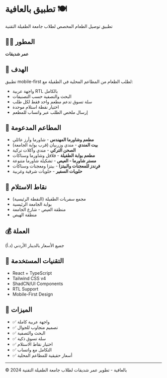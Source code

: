 # تطبيق بالعافية 🍽️

تطبيق توصيل الطعام المخصص لطلاب جامعة الطفيلة التقنية

## 👨‍💻 المطور
**عمر شديقات**

## 🎯 الهدف
تطبيق mobile-first لطلب الطعام من المطاعم المحلية في الطفيلة مع:
- واجهة عربية RTL بالكامل
- البحث والتصفية حسب التصنيفات  
- سلة تسوق تدعم مطعم واحد فقط لكل طلب
- اختيار نقطة استلام موحدة
- إرسال ملخص الطلب عبر واتساب للمطعم

## 🏪 المطاعم المدعومة
- **مطعم وشاورما المهندس** - شاورما وأرز عائلي
- **بيت المندي** - مندي وزربيان (قرب بوابة الجامعة)
- **الصحن التركي** - مندي وأكلات تركية
- **مطعم بوابة الطفيلة** - فلافل وشاورما وسناكات
- **مستر شاورما - العيص** - تشكيلة شاورما متنوعة
- **فرِندز للمعجنات والبيتزا** - بيتزا ومعجنات وسناكات
- **حلويات السفير** - حلويات شرقية وغربية

## 📍 نقاط الاستلام
- مجمع سفريات الطفيلة (النقطة الرئيسية)
- بوابة الجامعة الرئيسية
- منطقة العيص - شارع الجامعة
- منطقة الهيص

## 💰 العملة
جميع الأسعار بالدينار الأردني (د.أ)

## 🔧 التقنيات المستخدمة
- React + TypeScript
- Tailwind CSS v4
- ShadCN/UI Components
- RTL Support
- Mobile-First Design

## 🚀 الميزات
- ✅ واجهة عربية كاملة
- ✅ تصميم متجاوب للجوال
- ✅ البحث والتصفية
- ✅ سلة تسوق ذكية
- ✅ اختيار نقاط الاستلام
- ✅ التكامل مع واتساب
- ✅ أسعار حقيقية للمطاعم المحلية

---
© 2024 بالعافية - تطوير عمر شديقات لطلاب جامعة الطفيلة التقنية